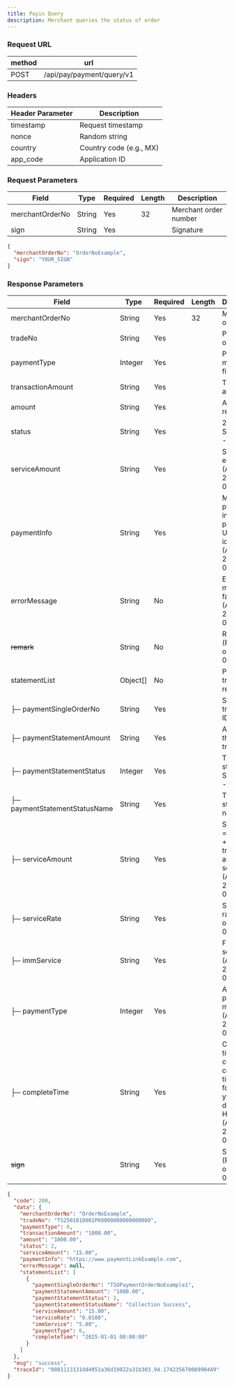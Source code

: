 ```yaml
---
title: Payin Query
description: Merchant queries the status of order
---
```


### Request URL

| method | url                       |
| ------ | ------------------------- |
| POST   | /api/pay/payment/query/v1 |

### Headers

| Header Parameter | Description             |
|------------------|-------------------------|
| timestamp        | Request timestamp       |
| nonce            | Random string           |
| country          | Country code (e.g., MX) |
| app_code         | Application ID          |

### Request Parameters


| Field           | Type   | Required | Length | Description           |
| --------------- | ------ | -------- | ------ | --------------------- |
| merchantOrderNo | String | Yes      | 32     | Merchant order number |
| sign            | String | Yes      |        | Signature             |


```json title= request example
{
  "merchantOrderNo": "OrderNoExample",
  "sign": "YOUR_SIGN"
}
```

### Response Parameters


| Field                         | Type      | Required | Length | Description                                                                                      |
| ----------------------------- | --------- | -------- | ------ |--------------------------------------------------------------------------------------------------|
| merchantOrderNo               | String    | Yes      | 32     | Merchant order ID                                                                                |
| tradeNo                       | String    | Yes      |        | Platform order ID                                                                                |
| paymentType                   | Integer   | Yes      |        | Payment method: fixed as 0                                                                       |
| transactionAmount             | String    | Yes      |        | Transaction amount                                                                               |
| amount                        | String    | Yes      |        | Amount received                                                                                  |
| status                        | String    | Yes      |        | 2 - Success, 3 - Failed                                                                          |
| serviceAmount                 | String    | Yes      |        | Service fee, e.g., 18.02 (Added on 2025-05-06)                                                   |
| paymentInfo                   | String    | Yes      |        | Main payment info, e.g., payment URL or identifier (Added on 2025-05-06)                         |
| errorMessage                  | String    | No       |        | Error message if failed (Added on 2025-05-06)                                                    |
| ~~remark~~                    | String    | No       |        | Remark (Removed on 2025-05-06)                                                                   |
| statementList                 | Object\[] | No       |        | Payment transaction records                                                                      |
| ├─ paymentSingleOrderNo       | String    | Yes      |        | Single transaction ID                                                                            |
| ├─ paymentStatementAmount     | String    | Yes      |        | Amount of this transaction                                                                       |
| ├─ paymentStatementStatus     | Integer   | Yes      |        | Transaction status: 2 - Success, 3 - Failed                                                      |
| ├─ paymentStatementStatusName | String    | Yes      |        | Transaction status name                                                                          |
| ├─ serviceAmount              | String    | Yes      |        | Service fee = fixed fee + transaction amount × service rate (Added on 2025-05-06)                |
| ├─ serviceRate                | String    | Yes      |        | Service rate (Added on 2025-05-06)                                                               |
| ├─ immService                 | String    | Yes      |        | Fixed service fee (Added on 2025-05-06)                                                          |
| ├─ paymentType                | Integer   | Yes      |        | Actual payment method (Added on 2025-05-06)                                                      |
| ├─ completeTime               | String    | Yes      |        | Completion time in current country timezone, format: yyyy-MM-dd HH\:mm\:ss (Added on 2025-05-06) |
| ~~sign~~                      | String    | Yes      |        | Signature (Removed on 2025-05-06)                                                                |

```json title= response example
{
  "code": 200,
  "data": {
    "merchantOrderNo": "OrderNoExample",
    "tradeNo": "TS2501010001PK0000000000000000",
    "paymentType": 6,
    "transactionAmount": "1000.00",
    "amount": "1000.00",
    "status": 2,
    "serviceAmount": "15.00",
    "paymentInfo": "https://www.paymentLinkExample.com",
    "errorMessage": null,
    "statementList": [
      {
        "paymentSingleOrderNo": "TSOPaymentOrderNoExample1",
        "paymentStatementAmount": "1000.00",
        "paymentStatementStatus": 2,
        "paymentStatementStatusName": "Collection Success",
        "serviceAmount": "15.00",
        "serviceRate": "0.0100",
        "immService": "5.00",
        "paymentType": 6,
        "completeTime": "2025-01-01 00:00:00"
      }
    ]
  },
  "msg": "success",
  "traceId": "0801113131dd4951a36d19022a31b303.94.17423567008990449"
}
```